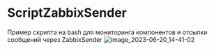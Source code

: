 # ScriptZabbixSender
Пример скрипта на bash для мониторинга компонентов и отсылки сообщений через ZabbixSender
![image_2023-06-20_14-41-02](https://github.com/BeliaevAndrey178/ScriptZabbixSender/assets/116288134/1bff2184-a184-451a-a9ab-410f4f646735)

